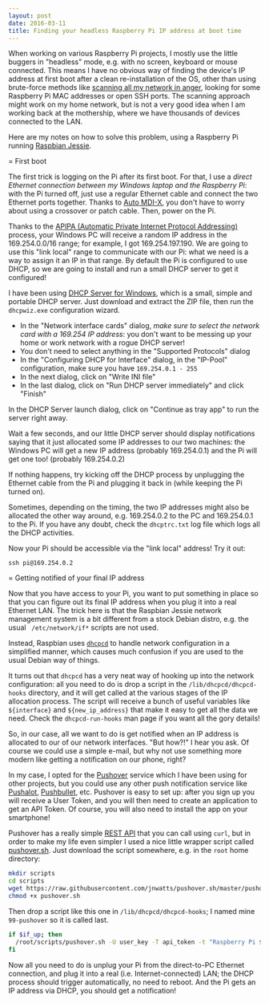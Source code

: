 ```yaml
---
layout: post
date: 2016-03-11
title: Finding your headless Raspberry Pi IP address at boot time
---
```


When working on various Raspberry Pi projects, I mostly use the little buggers in "headless" mode, e.g. with no screen, keyboard or mouse connected. This means I have no obvious way of finding the device's IP address at first boot after a clean re-installation of the OS, other than using brute-force methods like [scanning all my network in anger](http://angryip.org/), looking for some Raspberry Pi MAC addresses or open SSH ports. The scanning approach might work on my home network, but is not a very good idea when I am working back at the mothership, where we have thousands of devices connected to the LAN.

Here are my notes on how to solve this problem, using a Raspberry Pi running [Raspbian Jessie](https://www.raspberrypi.org/downloads/raspbian/).

= First boot

The first trick is logging on the Pi after its first boot. For that, I use a *direct Ethernet connection between my Windows laptop and the Raspberry Pi*: with the Pi turned off, just use a regular Ethernet cable and connect the two Ethernet ports together. Thanks to [Auto MDI-X](https://en.wikipedia.org/wiki/Medium-dependent_interface#Auto_MDI-X), you don't have to worry about using a crossover or patch cable. Then, power on the Pi.

Thanks to the [APIPA (Automatic Private Internet Protocol Addressing)](https://wiki.wireshark.org/APIPA) process, your Windows PC will receive a random IP address in the 169.254.0.0/16 range; for example, I got 169.254.197.190. We are going to use this "link local" range to communicate with our Pi: what we need is a way to assign it an IP in that range. By default the Pi is configured to use DHCP, so we are going to install and run a small DHCP server to get it configured!

I have been using [DHCP Server for Windows](http://www.dhcpserver.de/cms/), which is a small, simple and portable DHCP server. Just download and extract the ZIP file, then run the `dhcpwiz.exe` configuration wizard.

- In the "Network interface cards" dialog, *make sure to select the network card with a 169.254 IP address*: you don't want to be messing up your home or work network with a rogue DHCP server! 
- You don't need to select anything in the "Supported Protocols" dialog
- In the "Configuring DHCP for Interface" dialog, in the "IP-Pool" configuration, make sure you have `169.254.0.1 - 255` 
- In the next dialog, click on "Write INI file" 
- In the last dialog, click on "Run DHCP server immediately" and click "Finish"

In the DHCP Server launch dialog, click on "Continue as tray app" to run the server right away.

Wait a few seconds, and our little DHCP server should display notifications saying that it just allocated some IP addresses to our two machines: the Windows PC will get a new IP address (probably 169.254.0.1) and the Pi will get one too! (probably 169.254.0.2)  

If nothing happens, try kicking off the DHCP process by unplugging the Ethernet cable from the Pi and plugging it back in (while keeping the Pi turned on).

Sometimes, depending on the timing, the two IP addresses might also be allocated the other way around, e.g. 169.254.0.2 to the PC and 169.254.0.1 to the Pi. If you have any doubt, check the `dhcptrc.txt` log file which logs all the DHCP activities.

Now your Pi should be accessible via the "link local" address! Try it out:

~~~
ssh pi@169.254.0.2
~~~

= Getting notified of your final IP address

Now that you have access to your Pi, you want to put something in place so that you can figure out its final IP address when you plug it into a real Ethernet LAN. The trick here is that the Raspbian Jessie network management system is a bit different from a stock Debian distro, e.g. the usual ` /etc/network/if*` scripts are not used.

Instead, Raspbian uses [`dhcpcd`](http://roy.marples.name/projects/dhcpcd/index) to handle network configuration in a simplified manner, which causes much confusion if you are used to the usual Debian way of things.

It turns out that `dhcpcd` has a very neat way of hooking up into the network configuration: all you need to do is drop a script in the `/lib/dhcpcd/dhcpcd-hooks` directory, and it will get called at the various stages of the IP allocation process. The script will receive a bunch of useful variables like `${interface}` and `${new_ip_address}` that make it easy to get all the data we need. Check the `dhcpcd-run-hooks` man page if you want all the gory details!

So, in our case, all we want to do is get notified when an IP address is allocated to our of our network interfaces. "But how?!" I hear you ask. Of course we could use a simple e-mail, but why not use something more modern like getting a notification on our phone, right?

In my case, I opted for the [Pushover](https://pushover.net/) service which I have been using for other projects, but you could use any other push notification service like [Pushalot](https://pushalot.com/), [Pushbullet](https://www.pushbullet.com/), etc. Pushover is easy to set up: after you sign up you will receive a User Token, and you will then need to create an application to get an API Token. Of course, you will also need to install the app on your smartphone!

Pushover has a really simple [REST API](https://pushover.net/api) that you can call using `curl`, but in order to make my life even simpler I used a nice little wrapper script called [pushover.sh](https://github.com/jnwatts/pushover.sh). Just download the script somewhere, e.g. in the `root` home directory:

~~~ sh
mkdir scripts
cd scripts
wget https://raw.githubusercontent.com/jnwatts/pushover.sh/master/pushover.sh
chmod +x pushover.sh
~~~

Then drop a script like this one in `/lib/dhcpcd/dhcpcd-hooks`; I named mine `99-pushover` so it is called last.

~~~ sh
if $if_up; then
  /root/scripts/pushover.sh -U user_key -T api_token -t "Raspberry Pi ${interface} up" "IP address for ${interface} is ${new_ip_address}"
fi
~~~

Now all you need to do is unplug your Pi from the direct-to-PC Ethernet connection, and plug it into a real (i.e. Internet-connected) LAN; the DHCP process should trigger automatically, no need to reboot. And the Pi gets an IP address via DHCP, you should get a notification!
